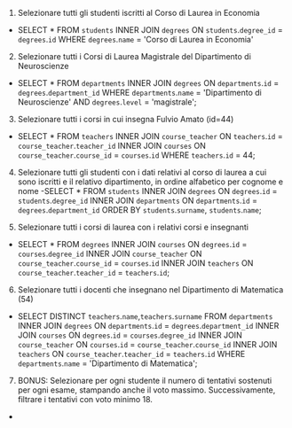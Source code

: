 1. Selezionare tutti gli studenti iscritti al Corso di Laurea in Economia
- SELECT * FROM `students` INNER JOIN `degrees` ON `students`.`degree_id` = `degrees`.`id` WHERE `degrees`.`name` = 'Corso di Laurea in Economia'

2. Selezionare tutti i Corsi di Laurea Magistrale del Dipartimento di Neuroscienze
- SELECT * FROM `departments` INNER JOIN `degrees` ON `departments`.`id` = `degrees`.`department_id` WHERE `departments`.`name` = 'Dipartimento di Neuroscienze' AND `degrees`.`level` = 'magistrale'; 

3. Selezionare tutti i corsi in cui insegna Fulvio Amato (id=44)
- SELECT * FROM `teachers` INNER JOIN `course_teacher` ON `teachers`.`id` = `course_teacher`.`teacher_id` INNER JOIN `courses` ON `course_teacher`.`course_id` = `courses`.`id` WHERE `teachers`.`id` = 44; 

4. Selezionare tutti gli studenti con i dati relativi al corso di laurea a cui sono iscritti e il relativo dipartimento, in ordine alfabetico per cognome e nome
-SELECT * FROM `students` INNER JOIN `degrees` ON `degrees`.`id` = `students`.`degree_id` INNER JOIN `departments` ON `departments`.`id` = `degrees`.`department_id` ORDER BY `students`.`surname`, `students`.`name`; 

5. Selezionare tutti i corsi di laurea con i relativi corsi e insegnanti
- SELECT * FROM `degrees` INNER JOIN `courses` ON `degrees`.`id` = `courses`.`degree_id` INNER JOIN `course_teacher` ON `course_teacher`.`course_id` = `courses`.`id` INNER JOIN `teachers` ON `course_teacher`.`teacher_id` = `teachers`.`id`; 

6. Selezionare tutti i docenti che insegnano nel Dipartimento di Matematica (54)
- SELECT DISTINCT `teachers`.`name`,`teachers`.`surname` FROM `departments` INNER JOIN `degrees` ON `departments`.`id` = `degrees`.`department_id` INNER JOIN `courses` ON `degrees`.`id` = `courses`.`degree_id` INNER JOIN `course_teacher` ON `courses`.`id` = `course_teacher`.`course_id` INNER JOIN `teachers` ON `course_teacher`.`teacher_id` = `teachers`.`id` WHERE `departments`.`name` = 'Dipartimento di Matematica'; 

7. BONUS: Selezionare per ogni studente il numero di tentativi sostenuti per ogni esame, stampando anche il voto massimo. Successivamente, filtrare i tentativi con voto minimo 18.
- 